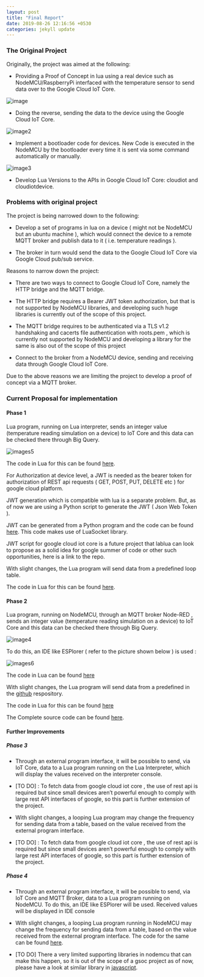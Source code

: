 ```yaml
---
layout: post
title: "Final Report"
date: 2019-08-26 12:16:56 +0530
categories: jekyll update
---
```


### The Original Project

Originally, the project was aimed at the following:

* Providing a Proof of Concept in lua using a real device such as NodeMCU/RaspberryPi interfaced with the temperature sensor to send data over to the Google Cloud IoT Core.

![image](images/i1.png)

* Doing the reverse, sending the data to the device using the Google Cloud IoT Core.

![image2](images/i2.png)

*  Implement a bootloader code for devices. New Code is executed in the NodeMCU by the bootloader every time it is sent via some command automatically or manually.

![image3](images/i3.png)

* Develop Lua Versions to the APIs in Google Cloud IoT Core: cloudiot and cloudiotdevice.


### Problems with original project 

The project is being narrowed down to the following:

* Develop a set of programs in lua on a device ( might not be NodeMCU but an ubuntu machine ), which would connect the device to a remote MQTT broker and publish data to it ( i.e. temperature readings ).

* The broker in turn would send the data to the Google Cloud IoT Core via Google Cloud pub/sub service.

Reasons to narrow down the project:

* There are two ways to connect to Google Cloud IoT Core, namely the HTTP bridge and the MQTT bridge.

* The HTTP bridge requires a Bearer JWT token authorization, but that is not supported by NodeMCU libraries, and developing such huge libraries is currently out of the scope of this project.

* The MQTT bridge requires to be authenticated via a TLS v1.2 handshaking and cacerts file authentication with roots.pem , which is currently not supported by NodeMCU and developing a library for the same is also out of the scope of this project

* Connect to the broker from a NodeMCU device,  sending and receiving data through Google Cloud IoT Core.

Due to the above reasons we are limiting the project to develop a proof of concept via a MQTT broker.

### Current Proposal for implementation

#### Phase 1

Lua program, running on Lua interpreter, sends an integer value (temperature reading simulation on a device) to IoT Core and this data can be checked there through Big Query.

![images5](images/i5.png)

The code in Lua for this can be found [here](https://github.com/uplua/lua_to_google_iot_core_examples/blob/master/post_data_to_iot_core.lua). 

For Authorization at device level, a JWT is needed as the bearer token for authorization of REST api requests ( GET, POST, PUT, DELETE etc ) for google cloud platform.

JWT generation which is compatible with lua is a separate problem. But, as of now we are using a Python script to generate the JWT ( Json Web Token ).

JWT can be generated from a Python program and the code can be found [here](https://github.com/uplua/JsonWebToken/tree/master). This code makes use of LuaSocket library.

JWT script for google cloud iot core is a future project that  lablua can look to propose as a solid idea for google summer of code or other such opportunities, here is a link to the repo.

With slight changes, the Lua program will send data from a predefined loop table.

The code in Lua for this can be found [here](https://github.com/uplua/lua_to_google_iot_core_examples/blob/master/post_multiple_requests.lua).

#### Phase 2

Lua program, running on NodeMCU, through an MQTT broker Node-RED , sends an integer value (temperature reading simulation on a device) to IoT Core and this data can be checked there through Big Query.

![image4](images/i7.png)

To do this, an IDE like ESPlorer ( refer to the picture shown below ) is used :

![images6](images/i6.png)

The code in Lua can be found [here](https://github.com/uplua/lua_to_google_iot_core_examples/tree/master/mqtt_example)

With slight changes, the Lua program will send data from a predefined in the [github](https://github.com/uplua) respository.

The code in Lua for this can be found [here](https://github.com/uplua/lua_to_google_iot_core_examples/blob/master/mqtt_example/mqtt.lua)

The Complete source code can be found [here](https://github.com/uplua).

#### Further Improvements

##### Phase 3

* Through an external program interface, it will be possible to send, via IoT Core, data to a Lua program running on the Lua Interpreter, which will display the values received on the interpreter console.

* [TO DO] : To fetch data from google cloud iot core , the use of rest api is required but since small devices aren’t powerful enough to comply with large rest API interfaces of google, so this part is further extension of the project.

* With slight changes, a looping Lua program may change the frequency for sending data from a table, based on the value received from the external program interface.

* [TO DO] : To fetch data from google cloud iot core , the use of rest api is required but since small devices aren’t powerful enough to comply with large rest API interfaces of google, so this part is further extension of the project.

##### Phase 4

* Through an external program interface, it will be possible to send, via IoT Core and MQTT Broker, data to a Lua program running on  NodeMCU.
To do this, an IDE like ESPlorer will be used.
Received values will be displayed in IDE console

* With slight changes, a looping Lua program running in NodeMCU may change the frequency for sending data from a table, based on the value received from the external program interface.
The code for the same can be found [here](https://github.com/uplua/lua_to_google_iot_core_examples/blob/master/init.lua).

* [TO DO] There a very limited supporting libraries in nodemcu that can make this happen, so it is out of the scope of a gsoc project as of now, please have a look at similar library in [javascript](https://github.com/mqttjs/MQTT.js).

